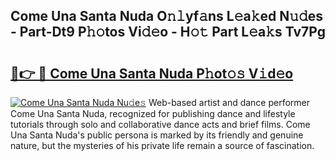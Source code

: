 ## Come Una Santa Nuda O𝚗𝚕yf𝚊ns L𝚎a𝚔ed N𝚞𝚍es - Part-Dt9 P𝚑𝚘tos Vi𝚍𝚎o - H𝚘𝚝 Part L𝚎a𝚔s Tv7Pg

# <h2><a href="http://kf9wvto.oniu.top/?m=Come+Una+Santa+Nuda">🔗👉 🔴 Come Una Santa Nuda P𝚑ot𝚘𝚜 V𝚒d𝚎o</a></h2>

[![Come Una Santa Nuda Nu𝚍e𝚜](https://i.imgur.com/0qMVB7G.gif)](http://kf9wvto.oniu.top/?m=Come+Una+Santa+Nuda)
Web-based artist and dance performer Come Una Santa Nuda, recognized for publishing dance and lifestyle tutorials through solo and collaborative dance acts and brief films. Come Una Santa Nuda's public persona is marked by its friendly and genuine nature, but the mysteries of his private life remain a source of fascination.  
